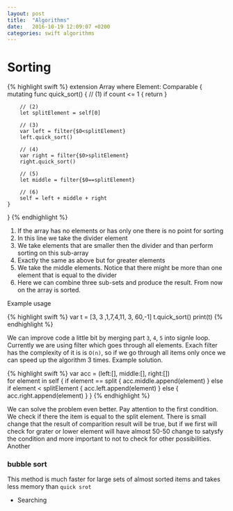 ```yaml
---
layout: post
title:  "Algorithms"
date:   2016-10-19 12:09:07 +0200
categories: swift algorithms
---
```


# Sorting

{% highlight swift %}
extension Array where Element: Comparable {
    mutating func quick_sort() {
        // (1)
        if count <= 1 {
            return
        }
        
        // (2)
        let splitElement = self[0]
        
        // (3)
        var left = filter{$0<splitElement}
        left.quick_sort()
        
        // (4)
        var right = filter{$0>splitElement}
        right.quick_sort()
        
        // (5)
        let middle = filter{$0==splitElement}
        
        // (6)
        self = left + middle + right
    }
}
{% endhighlight %}

1. If the array has no elements or has only one there is no point for sorting
2. In this line we take the divider element
3. We take elements that are smaller then the divider and than perform sorting on this sub-array
4. Exactly the same as above but for greater elements
5. We take the middle elements. Notice that there might be more than one element that is equal to the divider
6. Here we can combine three sub-sets and produce the result. From now on the array is sorted.  

Example usage

{% highlight swift %}
var t = [3, 3 ,1,7,4,11, 3, 60,-1]
t.quick_sort()
print(t)
{% endhighlight %}

We can improve code a little bit by merging part `3`, `4`, `5` into signle loop. Currently we are using filter which goes through all elements. Exach filter has the complexity of it is is `O(n)`, so if we go through all items only once we can speed up the algorithm 3 times. Example solution.

{% highlight swift %}
var acc = (left:[], middle:[], right:[])        
for element in self {
    if element == split {
        acc.middle.append(element)
    } else if element < splitElement {
        acc.left.append(element)
    } else {
        acc.right.append(element)
    }
}
{% endhighlight %}

We can solve the problem even better. Pay attention to the first condition. We check if there the item is equal to the split element. There is small change that the result of comparition result will be true, but if we first will check for grater or lower element will have almost 50-50 change to satysfy the condition and more important to not to check for other possibilities. Another 
### bubble sort

This method is much faster for large sets of almost sorted items and takes less memory than `quick srot`

* Searching 

